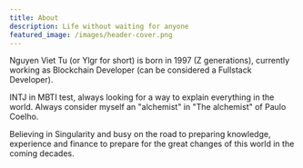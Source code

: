 ```yaml
---
title: About
description: Life without waiting for anyone
featured_image: /images/header-cover.png
---
```

Nguyen Viet Tu (or Ylgr for short) is born in 1997 (Z generations), currently working as Blockchain Developer (can be considered a Fullstack Developer). 

INTJ in MBTI test, always looking for a way to explain everything in the world. Always consider myself an "alchemist" in "The alchemist" of Paulo Coelho.

Believing in Singularity and busy on the road to preparing knowledge, experience and finance to prepare for the great changes of this world in the coming decades.